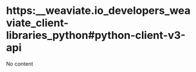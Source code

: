# https:\_\_weaviate.io_developers_weaviate_client-libraries_python#python-client-v3-api

No content
